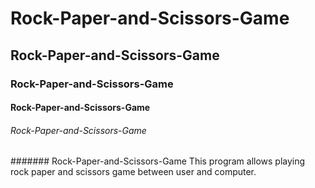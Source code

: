 # Rock-Paper-and-Scissors-Game
## Rock-Paper-and-Scissors-Game
### Rock-Paper-and-Scissors-Game
#### Rock-Paper-and-Scissors-Game
###### Rock-Paper-and-Scissors-Game
####### Rock-Paper-and-Scissors-Game
This program allows playing rock paper and scissors game between user and computer.

